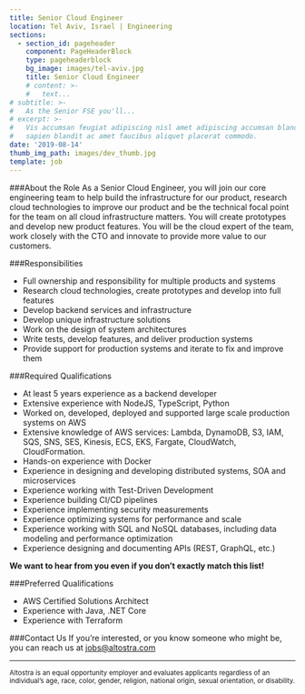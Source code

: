 ```yaml
---
title: Senior Cloud Engineer
location: Tel Aviv, Israel | Engineering
sections:
  - section_id: pageheader
    component: PageHeaderBlock
    type: pageheaderblock
    bg_image: images/tel-aviv.jpg
    title: Senior Cloud Engineer
    # content: >-
    #   text...
# subtitle: >-
#   As the Senior FSE you'll...
# excerpt: >-
#   Vis accumsan feugiat adipiscing nisl amet adipiscing accumsan blandit accumsan
#   sapien blandit ac amet faucibus aliquet placerat commodo.
date: '2019-08-14'
thumb_img_path: images/dev_thumb.jpg
template: job
---
```


###About the Role
As a Senior Cloud Engineer, you will join our core engineering team to help build the infrastructure for our product, research cloud technologies to improve our product and be the technical focal point for the team on all cloud infrastructure matters. You will create prototypes and develop new product features. You will be the cloud expert of the team, work closely with the CTO and innovate to provide more value to our customers.

###Responsibilities
- Full ownership and responsibility for multiple products and systems
- Research cloud technologies, create prototypes and develop into full features
- Develop backend services and infrastructure
- Develop unique infrastructure solutions
- Work on the design of system architectures
- Write tests, develop features, and deliver production systems
- Provide support for production systems and iterate to fix and improve them

###Required Qualifications
- At least 5 years experience as a backend developer
- Extensive experience with NodeJS, TypeScript, Python
- Worked on, developed, deployed and supported large scale production systems on AWS
- Extensive knowledge of AWS services: Lambda, DynamoDB, S3, IAM, SQS, SNS, SES, Kinesis, ECS, EKS, Fargate, CloudWatch, CloudFormation.
- Hands-on experience with Docker
- Experience in designing and developing distributed systems, SOA and microservices
- Experience working with Test-Driven Development
- Experience building CI/CD pipelines
- Experience implementing security measurements
- Experience optimizing systems for performance and scale
- Experience working with SQL and NoSQL databases, including data modeling and performance optimization
- Experience designing and documenting APIs (REST, GraphQL, etc.)

**We want to hear from you even if you don’t exactly match this list!**

###Preferred Qualifications
- AWS Certified Solutions Architect
- Experience with Java, .NET Core
- Experience with Terraform

###Contact Us
If you’re interested, or you know someone who might be, you can reach us at [jobs@altostra.com](mailto:jobs@altostra.com)

---

<sub>Altostra is an equal opportunity employer and evaluates applicants regardless of an individual’s age, race, color, gender, religion, national origin, sexual orientation, or disability.</sub>
